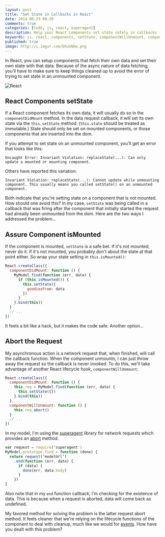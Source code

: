 ```yaml
---
layout: post
title: "Set State in Callbacks in React"
date: 2014-06-23 08:30
comments: true
categories: [Code, js, react, superagent]
description: Help your React components set state safely in callbacks
keywords: js, react, components, setState, componentWillUnmount, componentDidMount, unmounted
published: true
image: http://i.imgur.com/DXuSNbw.png
---
```


In React, you can setup components that fetch their own data and set their own state with that data.  Because of the async nature of data fetching, you’ll have to make sure to keep things cleaned up to avoid the error of trying to set state in an unmounted component.

![React](http://i.imgur.com/DXuSNbw.png)

<!--more-->

## React Components setState

If a React component fetches its own data, it will usually do so in the `componentDidMount` method.  In the data request callback, it will set its own state via the `this.setState` method.  (`this.state` should be treated as immutable.)  State should only be set on mounted components, or those components that are inserted into the dom.  
 
If you attempt to set state on an unmounted component, you'll get an error that looks like this:

```
Uncaught Error: Invariant Violation: replaceState(...): Can only update a mounted or mounting component. 
```

Others have reported this variation:

```
Invariant Violation: replaceState(...): Cannot update while unmounting component. This usually means you called setState() on an unmounted component.
```

Both indicate that you're setting state on a component that is not mounted.  How should one avoid this?  In my case, `setState` was being called in a callback that was firing after the component that initially started the request had already been unmounted from the dom.  Here are the two ways I addressed the problem...

## Assure Component isMounted

If the component is mounted, `setState` is a safe bet.  If it's not mounted, never do it.  If it's not mounted, you probably don't about the state at that point either.  So wrap your state setting in `this.isMounted()`:

```js
React.createClass({
  componentDidMount: function () {
    MyModel.find(function (err, data) {
      if (this.isMounted()) {
        this.setState({ 
          goodiesFrom: data 
        })
      }
    }.bind(this))
  }
  // ...
})
```

It feels a bit like a hack, but it makes the code safe.  Another option...

## Abort the Request

My asynchronous action is a network request that, when finished, will call the callback function.  When the component unmounts, I can just throw away the request so the callback is never invoked.  To do this, we'll take advantage of another React lifecycle hook, `componentWillUnmount`:

```js my-component.js
React.createClass({
  componentDidMount: function () {
    this.req = MyModel.find(function (err, data) {
      this.setState({})
    }.bind(this))
  },
  componentWillUnmount: function () {
    this.req.abort()
  }
  // ...
})
```

In my model, I'm using the [superagent](https://github.com/visionmedia/superagent) library for network requests which provides an [abort](http://visionmedia.github.io/superagent/#aborting-requests) method.

```js my-model.js
var request = require(‘superagent')
MyModel.prototype.find = function (done) {
  return request(‘modelUrl’)
    .end(function (err, data) {
      if (data) {
        done(err, data.body)
      }
    })
}
```

Also note that in my `end` function callback, I'm checking for the existence of data.  This is because when a request is aborted, data will come back as undefined.  

My favored method for solving the problem is the latter request abort method.  It feels cleaner that we're relying on the lifecycle functions of the component to deal with cleanup, much like we would for [events](http://facebook.github.io/react/tips/dom-event-listeners.html).  How have you dealt with this problem?